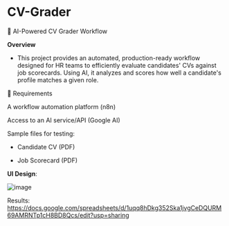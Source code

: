 # CV-Grader

🧠 AI-Powered CV Grader Workflow

**Overview**
 - This project provides an automated, production-ready workflow designed for HR teams to efficiently evaluate candidates' CVs against job scorecards. Using AI, it analyzes and scores how well a candidate's profile matches a given role.


🧰 Requirements

A workflow automation platform (n8n)

Access to an AI service/API (Google AI)

Sample files for testing:

 - Candidate CV (PDF)

 - Job Scorecard (PDF)


**UI Design**:

![image](https://github.com/user-attachments/assets/444a85aa-86dc-4360-91c1-5156dbb433cb)

Results: https://docs.google.com/spreadsheets/d/1uqq8hDkg352Ska1jvgCeDQURM69AMRNTp1cH8BD8Qcs/edit?usp=sharing
